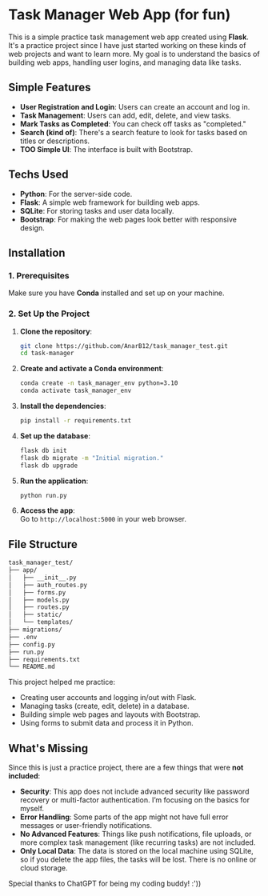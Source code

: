 # **Task Manager Web App (for fun)**

This is a simple practice task management web app created using **Flask**. It's a practice project since I have just started working on these kinds of web projects and want to learn more. My goal is to understand the basics of building web apps, handling user logins, and managing data like tasks.

## **Simple Features**

- **User Registration and Login**: Users can create an account and log in.
- **Task Management**: Users can add, edit, delete, and view tasks.
- **Mark Tasks as Completed**: You can check off tasks as "completed."
- **Search (kind of)**: There's a search feature to look for tasks based on titles or descriptions.
- **TOO Simple UI**: The interface is built with Bootstrap.

## **Techs Used**

- **Python**: For the server-side code.
- **Flask**: A simple web framework for building web apps.
- **SQLite**: For storing tasks and user data locally.
- **Bootstrap**: For making the web pages look better with responsive design.

## **Installation**

### **1. Prerequisites**

Make sure you have **Conda** installed and set up on your machine.

### **2. Set Up the Project**

1. **Clone the repository**:

    ```bash
    git clone https://github.com/AnarB12/task_manager_test.git
    cd task-manager
    ```

2. **Create and activate a Conda environment**:

    ```bash
    conda create -n task_manager_env python=3.10
    conda activate task_manager_env
    ```

3. **Install the dependencies**:

    ```bash
    pip install -r requirements.txt
    ```

4. **Set up the database**:

    ```bash
    flask db init
    flask db migrate -m "Initial migration."
    flask db upgrade
    ```

5. **Run the application**:

    ```bash
    python run.py
    ```

6. **Access the app**:  
    Go to `http://localhost:5000` in your web browser.

## **File Structure**

```bash
task_manager_test/
├── app/
│   ├── __init__.py
│   ├── auth_routes.py
│   ├── forms.py
│   ├── models.py
│   ├── routes.py
│   ├── static/
│   └── templates/
├── migrations/
├── .env
├── config.py
├── run.py
├── requirements.txt
└── README.md
```


This project helped me practice:

- Creating user accounts and logging in/out with Flask.
- Managing tasks (create, edit, delete) in a database.
- Building simple web pages and layouts with Bootstrap.
- Using forms to submit data and process it in Python.
  
## **What's Missing**

Since this is just a practice project, there are a few things that were **not included**:

- **Security**: This app does not include advanced security like password recovery or multi-factor authentication. I’m focusing on the basics for myself.
- **Error Handling**: Some parts of the app might not have full error messages or user-friendly notifications.
- **No Advanced Features**: Things like push notifications, file uploads, or more complex task management (like recurring tasks) are not included.
- **Only Local Data**: The data is stored on the local machine using SQLite, so if you delete the app files, the tasks will be lost. There is no online or cloud storage.

Special thanks to ChatGPT for being my coding buddy! :'))

